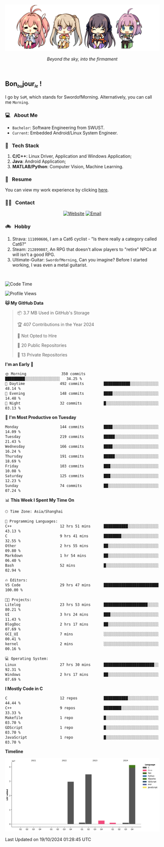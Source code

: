 <img src="./pic/Aokana.png">
<p align="center"><em>Beyond the sky, into the firmament</em></p>

<br/>

## Bon<sub><em><font size=2>bu</font></em></sub>jour<sub><em><font size=2>le</font></em></sub> !

I go by `SoM`, which stands for SwordofMorning. Alternatively, you can call me `Morning`.

### 💻 &nbsp; About Me

- `Bachelor`: Software Engineering from SWUST.
- `Current`: Embedded Android/Linux System Engineer.

### 🔧 &nbsp; Tech Stack

1. **C/C++**: Linux Driver, Application and Windows Application;
2. **Java**: Android Application;
3. **MATLAB/Python**: Computer Vision, Machine Learning.

### 📝 &nbsp; Resume

You can view my work experience by clicking <a href="https://swordofmorning.com/index.php/contact/">here</a>.

### 🤝🏻 &nbsp; Contact

<p align="center">
<a href="https://swordofmorning.com/"><img alt="Website" src="https://img.shields.io/badge/Website-swordofmorning.com-blue?style=flat-square&logo=google-chrome"></a>
<a href="mailto:master@xiaojintao.email
"><img alt="Email" src="https://img.shields.io/badge/Email-master@xiaojintao.email-blue?style=flat-square&logo=gmail"></a>
</p>

### 🚲 &nbsp; Hobby

1. Strava: `111090606`, I am a Cat6 cyclist - "Is there really a category called Cat6?"
2. Steam: `212899807`, An RPG that doesn't allow players to "retire" NPCs at will isn't a good RPG.
3. Ultimate-Guitar: `SwordofMorning`, Can you imagine? Before I started working, I was even a metal guitarist.

<br/>

<!--START_SECTION:waka-->
![Code Time](http://img.shields.io/badge/Code%20Time-230%20hrs%2034%20mins-blue)

![Profile Views](http://img.shields.io/badge/Profile%20Views-0-blue)

**🐱 My GitHub Data** 

> 📦 3.7 MB Used in GitHub's Storage 
 > 
> 🏆 407 Contributions in the Year 2024
 > 
> 🚫 Not Opted to Hire
 > 
> 📜 20 Public Repositories 
 > 
> 🔑 13 Private Repositories 
 > 
**I'm an Early 🐤** 

```text
🌞 Morning                350 commits         █████████░░░░░░░░░░░░░░░░   34.25 % 
🌆 Daytime                492 commits         ████████████░░░░░░░░░░░░░   48.14 % 
🌃 Evening                148 commits         ████░░░░░░░░░░░░░░░░░░░░░   14.48 % 
🌙 Night                  32 commits          █░░░░░░░░░░░░░░░░░░░░░░░░   03.13 % 
```
📅 **I'm Most Productive on Tuesday** 

```text
Monday                   144 commits         ████░░░░░░░░░░░░░░░░░░░░░   14.09 % 
Tuesday                  219 commits         █████░░░░░░░░░░░░░░░░░░░░   21.43 % 
Wednesday                166 commits         ████░░░░░░░░░░░░░░░░░░░░░   16.24 % 
Thursday                 191 commits         █████░░░░░░░░░░░░░░░░░░░░   18.69 % 
Friday                   103 commits         ███░░░░░░░░░░░░░░░░░░░░░░   10.08 % 
Saturday                 125 commits         ███░░░░░░░░░░░░░░░░░░░░░░   12.23 % 
Sunday                   74 commits          ██░░░░░░░░░░░░░░░░░░░░░░░   07.24 % 
```


📊 **This Week I Spent My Time On** 

```text
🕑︎ Time Zone: Asia/Shanghai

💬 Programming Languages: 
C++                      12 hrs 51 mins      ███████████░░░░░░░░░░░░░░   43.13 % 
C                        9 hrs 41 mins       ████████░░░░░░░░░░░░░░░░░   32.55 % 
Other                    2 hrs 55 mins       ██░░░░░░░░░░░░░░░░░░░░░░░   09.80 % 
Markdown                 1 hr 54 mins        ██░░░░░░░░░░░░░░░░░░░░░░░   06.40 % 
Bash                     52 mins             █░░░░░░░░░░░░░░░░░░░░░░░░   02.94 % 

🔥 Editors: 
VS Code                  29 hrs 47 mins      █████████████████████████   100.00 % 

🐱‍💻 Projects: 
Litelog                  23 hrs 53 mins      ████████████████████░░░░░   80.21 % 
UI                       3 hrs 24 mins       ███░░░░░░░░░░░░░░░░░░░░░░   11.43 % 
BlogDoc                  2 hrs 17 mins       ██░░░░░░░░░░░░░░░░░░░░░░░   07.69 % 
GCI_UI                   7 mins              ░░░░░░░░░░░░░░░░░░░░░░░░░   00.41 % 
kernel                   2 mins              ░░░░░░░░░░░░░░░░░░░░░░░░░   00.16 % 

💻 Operating System: 
Linux                    27 hrs 30 mins      ███████████████████████░░   92.31 % 
Windows                  2 hrs 17 mins       ██░░░░░░░░░░░░░░░░░░░░░░░   07.69 % 
```

**I Mostly Code in C** 

```text
C                        12 repos            ███████████░░░░░░░░░░░░░░   44.44 % 
C++                      9 repos             ████████░░░░░░░░░░░░░░░░░   33.33 % 
Makefile                 1 repo              █░░░░░░░░░░░░░░░░░░░░░░░░   03.70 % 
GDScript                 1 repo              █░░░░░░░░░░░░░░░░░░░░░░░░   03.70 % 
JavaScript               1 repo              █░░░░░░░░░░░░░░░░░░░░░░░░   03.70 % 
```



**Timeline**

![Lines of Code chart](https://raw.githubusercontent.com/SwordofMorning/SwordofMorning/main/assets/bar_graph.png)


 Last Updated on 19/10/2024 01:28:45 UTC
<!--END_SECTION:waka-->
